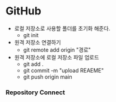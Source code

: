 # GitHub



- 로컬 저장소로 사용할 폴더를 초기화 해준다.
  - git init
- 원격 저장소 연결하기
  - git remote add origin "경로"
- 원격 저장소에 로컬 저장소 파일 업로드
  - git add .
  - git commit -m "upload REAEME"
  - git push origin main

### Repository Connect



